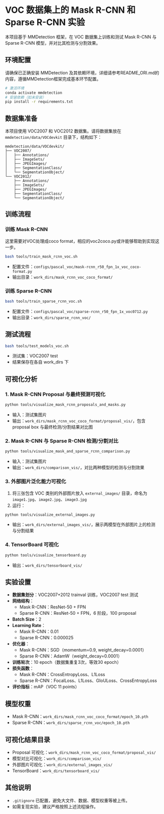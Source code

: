 # VOC 数据集上的 Mask R-CNN 和 Sparse R-CNN 实验

本项目基于 MMDetection 框架，在 VOC 数据集上训练和测试 Mask R-CNN 与 Sparse R-CNN 模型，并对比其检测与分割效果。

## 环境配置

请确保已正确安装 MMDetection 及其依赖环境，详细请参考README_ORI.md的内容，遵循MMDetection框架完成基本环节配置。

```bash
# 激活环境
conda activate mmdetection
# 安装依赖（如未安装）
pip install -r requirements.txt
```

## 数据集准备

本项目使用 VOC2007 和 VOC2012 数据集。请将数据集放在 `mmdetection/data/VOCdevkit` 目录下，结构如下：

```
mmdetection/data/VOCdevkit/
├── VOC2007/
│   ├── Annotations/
│   ├── ImageSets/
│   ├── JPEGImages/
│   ├── SegmentationClass/
│   └── SegmentationObject/
└── VOC2012/
    ├── Annotations/
    ├── ImageSets/
    ├── JPEGImages/
    ├── SegmentationClass/
    └── SegmentationObject/
```

## 训练流程

### 训练 Mask R-CNN
这里需要对VOC处理成coco format，相应的voc2coco.py或许能够帮助到实现这一步。

```bash
bash tools/train_mask_rcnn_voc.sh
```
- 配置文件：`configs/pascal_voc/mask-rcnn_r50_fpn_1x_voc_coco-format.py`
- 输出目录：`work_dirs/mask_rcnn_voc_coco_format/`

### 训练 Sparse R-CNN

```bash
bash tools/train_sparse_rcnn_voc.sh
```
- 配置文件：`configs/pascal_voc/sparse-rcnn_r50_fpn_1x_voc0712.py`
- 输出目录：`work_dirs/sparse_rcnn_voc/`

## 测试流程

```bash
bash tools/test_models_voc.sh
```
- 测试集：VOC2007 test
- 结果保存在各自 work_dirs 下

## 可视化分析

### 1. Mask R-CNN Proposal 与最终预测可视化

```bash
python tools/visualize_mask_rcnn_proposals_and_masks.py
```
- 输入：测试集图片
- 输出：`work_dirs/mask_rcnn_voc_coco_format/proposal_vis/`，包含 proposal box 与最终检测/分割结果对比图

### 2. Mask R-CNN 与 Sparse R-CNN 检测/分割对比

```bash
python tools/visualize_mask_and_sparse_rcnn_comparison.py
```
- 输入：测试集图片
- 输出：`work_dirs/comparison_vis/`，对比两种模型的检测与分割效果

### 3. 外部图片泛化能力可视化

1. 将三张包含 VOC 类别的外部图片放入 `external_images/` 目录，命名为 `image1.jpg`、`image2.jpg`、`image3.jpg`
2. 运行：

```bash
python tools/visualize_external_images.py
```
- 输出：`work_dirs/external_images_vis/`，展示两模型在外部图片上的检测与分割结果

### 4. TensorBoard 可视化

```bash
python tools/visualize_tensorboard.py
```
- 输出：`work_dirs/tensorboard_vis/`

## 实验设置

- **数据集划分**：VOC2007+2012 trainval 训练，VOC2007 test 测试
- **网络结构**：
  - Mask R-CNN：ResNet-50 + FPN
  - Sparse R-CNN：ResNet-50 + FPN，6 阶段，100 proposal
- **Batch Size**：2
- **Learning Rate**：
  - Mask R-CNN：0.01
  - Sparse R-CNN：0.000025
- **优化器**：
  - Mask R-CNN：SGD（momentum=0.9, weight_decay=0.0001）
  - Sparse R-CNN：AdamW（weight_decay=0.0001）
- **训练轮次**：10 epoch（数据集重复3次，等效30 epoch）
- **损失函数**：
  - Mask R-CNN：CrossEntropyLoss、L1Loss
  - Sparse R-CNN：FocalLoss、L1Loss、GIoULoss、CrossEntropyLoss
- **评价指标**：mAP（VOC 11 points）

## 模型权重

- Mask R-CNN：`work_dirs/mask_rcnn_voc_coco_format/epoch_10.pth`
- Sparse R-CNN：`work_dirs/sparse_rcnn_voc/epoch_10.pth`

## 可视化结果目录

- Proposal 可视化：`work_dirs/mask_rcnn_voc_coco_format/proposal_vis/`
- 模型对比可视化：`work_dirs/comparison_vis/`
- 外部图片可视化：`work_dirs/external_images_vis/`
- TensorBoard：`work_dirs/tensorboard_vis/`

## 其他说明

- `.gitignore` 已配置，避免大文件、数据、模型权重等被上传。
- 如需复现实验，建议严格按照上述流程操作。 
